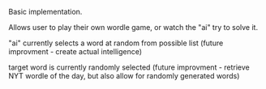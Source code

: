 Basic implementation.

Allows user to play their own wordle game, or watch the "ai" try to solve it.

"ai" currently selects a word at random from possible list (future improvment - create actual intelligence)

target word is currently randomly selected (future improvment - retrieve NYT wordle of the day, but also allow for randomly generated words)
